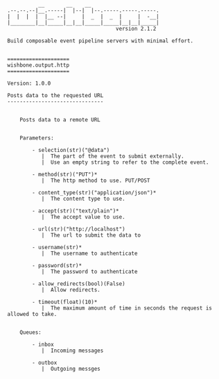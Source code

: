               __       __    __
    .--.--.--|__.-----|  |--|  |--.-----.-----.-----.
    |  |  |  |  |__ --|     |  _  |  _  |     |  -__|
    |________|__|_____|__|__|_____|_____|__|__|_____|
                                       version 2.1.2

    Build composable event pipeline servers with minimal effort.


    ====================
    wishbone.output.http
    ====================

    Version: 1.0.0

    Posts data to the requested URL
    -------------------------------


        Posts data to a remote URL


        Parameters:

            - selection(str)("@data")
               |  The part of the event to submit externally.
               |  Use an empty string to refer to the complete event.

            - method(str)("PUT")*
               |  The http method to use. PUT/POST

            - content_type(str)("application/json")*
               |  The content type to use.

            - accept(str)("text/plain")*
               |  The accept value to use.

            - url(str)("http://localhost")
               |  The url to submit the data to

            - username(str)*
               |  The username to authenticate

            - password(str)*
               |  The password to authenticate

            - allow_redirects(bool)(False)
               |  Allow redirects.

            - timeout(float)(10)*
               |  The maximum amount of time in seconds the request is allowed to take.


        Queues:

            - inbox
               |  Incoming messages

            - outbox
               |  Outgoing messges

